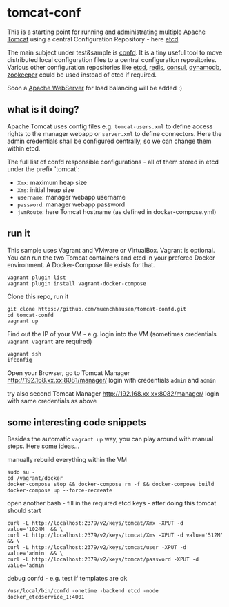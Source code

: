 # tomcat-conf
This is a starting point for running and administrating multiple [Apache Tomcat](http://tomcat.apache.org/) using a central Configuration Repository - here [etcd](https://github.com/coreos/etcd).

The main subject under test&sample is [confd](https://github.com/kelseyhightower/confd). It is a tiny  useful tool to move distributed local configuration files to a central configuration repositories. Various other configuration repositories like [etcd](https://github.com/coreos/etcd), [redis](http://redis.io), [consul](http://consul.io), [dynamodb](http://aws.amazon.com/dynamodb/), [zookeeper](https://zookeeper.apache.org) could be used instead of etcd if required.   

Soon a [Apache WebServer](http://httpd.apache.org/) for load balancing will be added :)

## what is it doing?
Apache Tomcat uses config files e.g. ```tomcat-users.xml``` to define access rights to the manager webapp or ```server.xml``` to define connectors. Here the admin credentials shall be configured centrally, so we can change them within etcd.

The full list of confd responsible configurations - all of them stored in etcd under the prefix 'tomcat':
- ```Xmx```: maximum heap size
- ```Xms```: initial heap size
- ```username```: manager webapp username
- ```password```: manager webapp password
- ```jvmRoute```: here Tomcat hostname (as defined in docker-compose.yml)


## run it
This sample uses Vagrant and VMware or VirtualBox. Vagrant is optional. You can run the two Tomcat containers and etcd in your prefered Docker environment. A Docker-Compose file exists for that. 

```
vagrant plugin list
vagrant plugin install vagrant-docker-compose
```
Clone this repo, run it
```
git clone https://github.com/muenchhausen/tomcat-confd.git
cd tomcat-confd
vagrant up
```

Find out the IP of your VM - e.g. login into the VM (sometimes credentials ```vagrant vagrant``` are required)
```
vagrant ssh
ifconfig
```

Open your Browser, go to Tomcat Manager 
http://192.168.xx.xx:8081/manager/
login with credentials ```admin``` and ```admin```

try also second Tomcat Manager 
http://192.168.xx.xx:8082/manager/
login with same credentials as above

## some interesting code snippets

Besides the automatic ```vagrant up``` way, you can play around with manual steps. Here some ideas...

manually rebuild everything within the VM
```
sudo su -
cd /vagrant/docker
docker-compose stop && docker-compose rm -f && docker-compose build
docker-compose up --force-recreate
```

open another bash - fill in the required etcd keys - after doing this tomcat should start

```
curl -L http://localhost:2379/v2/keys/tomcat/Xmx -XPUT -d value='1024M' && \
curl -L http://localhost:2379/v2/keys/tomcat/Xms -XPUT -d value='512M' && \
curl -L http://localhost:2379/v2/keys/tomcat/user -XPUT -d value='admin' && \
curl -L http://localhost:2379/v2/keys/tomcat/password -XPUT -d value='admin'
```

debug confd - e.g. test if templates are ok
```
/usr/local/bin/confd -onetime -backend etcd -node docker_etcdservice_1:4001
```
